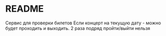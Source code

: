 # README

Сервис для проверки билетов
Если концерт на текущую дату - можно будет проходить и выходить. 
2 раза подряд пройти/выйти нельзя
